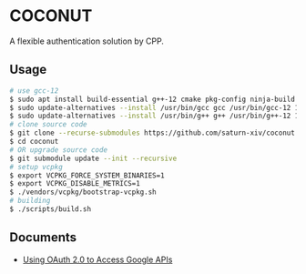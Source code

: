 # COCONUT

A flexible authentication solution by CPP.

## Usage

```bash
# use gcc-12
$ sudo apt install build-essential g++-12 cmake pkg-config ninja-build bison unzip linux-libc-dev
$ sudo update-alternatives --install /usr/bin/gcc gcc /usr/bin/gcc-12 150
$ sudo update-alternatives --install /usr/bin/g++ g++ /usr/bin/g++-12 150
# clone source code
$ git clone --recurse-submodules https://github.com/saturn-xiv/coconut.git
$ cd coconut
# OR upgrade source code
$ git submodule update --init --recursive
# setup vcpkg
$ export VCPKG_FORCE_SYSTEM_BINARIES=1
$ export VCPKG_DISABLE_METRICS=1
$ ./vendors/vcpkg/bootstrap-vcpkg.sh
# building
$ ./scripts/build.sh
```

## Documents

- [Using OAuth 2.0 to Access Google APIs](https://developers.google.com/identity/protocols/oauth2)
